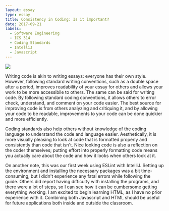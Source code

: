 ```yaml
---
layout: essay
type: essay
title: Consistency in Coding: Is it important?
date: 2017-09-21
labels:
  - Software Engineering
  - ICS 314
  - Coding Standards
  - IntelliJ
  - Javascript
---
```


<img class="ui medium left floated image" src="../images/standard.jpg">

Writing code is akin to writing essays: everyone has their own style. However, following standard writing conventions, such as a double space after a period, improves readability of your essay for others and allows your work to be more accessibile to others. The same can be said for writing code. By following standard coding conventions, it allows others to error check, understand, and comment on your code easier. The best source for improving code is from others analyzing and critiquing it, and by allowing your code to be readable, improvements to your code can be done quickier and more efficiently. 

Coding standards also help others without knowledge of the coding language to understand the code and language easier. Aesthetically, it is more visually pleasing to look at code that is formatted properly and consistently than code that isn't. Nice looking code is also a reflection on the coder themselves; putting effort into properly formatting code means you actually care about the code and how it looks when others look at it.

On another note, this was our first week using ESLint with IntelliJ. Setting up the environment and installing the necessary packages was a bit time-consuming, but I didn't experience any fatal errors while following the guide. Others did report having difficulty with installing the programs, and there were a lot of steps, so I can see how it can be cumbersome getting everything working. I am excited to begin learning HTML, as I have no prior experience with it. Combining both Javascript and HTML should be useful for future applications both inside and outside the classroom.
